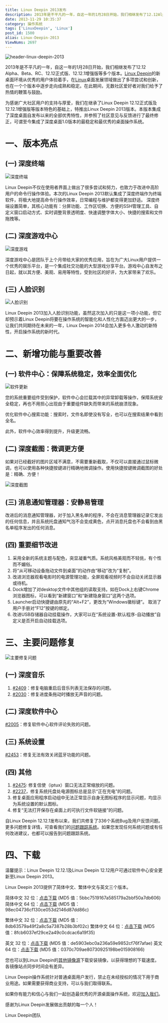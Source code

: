 ```yaml
---
title: Linux Deepin 2013发布
description: 2013年是不平凡的一年，自这一年的1月28日开始，我们相继发布了12.12Alpha、Beta、RC、12.12正式版、12.12.1增强版等多个版本。LinuxDeepin的新桌面环境从优秀的用户体验着手，在Linux桌面发展领域做出了多项尝试和创新，也在一个个版本中逐步走向成熟和稳定。在此期间，无数社区爱好者对我们给予了热情的鞭策与鼓励。为感谢广大社区用户的支持与厚爱，我们在继承了L
date: 2013-11-29 10:35:37
category: 操作系统
tags: ['LinuxDeepin', 'Linux']
post_id: 1500
alias: Linux-Deepin-2013
ViewNums: 2697
---
```


![header-linux-deepin-2013](http://planet.linuxdeepin.com/wp-content/uploads/2013/11/header-linux-deepin-2013.png)

2013年是不平凡的一年，自这一年的1月28日开始，我们相继发布了12.12 Alpha、Beta、RC、12.12正式版、12.12.1增强版等多个版本。[Linux Deepin](/tags/LinuxDeepin)的新桌面环境从优秀的用户体验着手，在[Linux](/tags/Linux)桌面发展领域做出了多项尝试和创新，也在一个个版本中逐步走向成熟和稳定。在此期间，无数社区爱好者对我们给予了热情的鞭策与鼓励。

为感谢广大社区用户的支持与厚爱，我们在继承了Linux Deepin 12.12正式版及12.12.1增强版等版本特色的基础上，特推出Linux Deepin 2013版本。本版本集成了深度桌面自发布以来的全部优秀特性，并参照了社区意见与反馈进行了最终修正，可谓至今集成了深度桌面1.0版本的最稳定和最优秀的桌面操作系统。

# 一、版本亮点

## (一) 深度终端

![深度终端](http://planet.linuxdeepin.com/wp-content/uploads/2013/11/%E6%B7%B1%E5%BA%A6%E7%BB%88%E7%AB%AF.png)

Linux Deepin不仅在使用者界面上做出了很多尝试和努力，也致力于改进中高阶用户的命令行操作体验。本次的Linux Deepin 2013默认集成了深度终端作为终端软件，将极大地提高命令行操作效率，日常编程与维护都变得更加舒适。
深度终端设置简单，其核心功能有：分屏功能、工作区切换、方便的SSH管理工具、自定义窗口启动方式、实时调整背景透明度、快速调整字体大小、快捷的搜索和文件拖拽等。

## (二) 深度游戏中心

![深度游戏](http://planet.linuxdeepin.com/wp-content/uploads/2013/11/%E6%B7%B1%E5%BA%A6%E6%B8%B8%E6%88%8F.png)

深度游戏中心是团队于上个月带给大家的优秀应用，旨在为广大Linux用户提供一个优秀的娱乐平台，是一个集成社交功能的大型游戏分享平台。游戏中心自发布之日起，就以其方便、美观、易用等特性，受到社区的好评，为大家带来了欢乐。

## (三) 人脸识别

![人脸识别](http://planet.linuxdeepin.com/wp-content/uploads/2013/11/%E4%BA%BA%E8%84%B8%E8%AF%86%E5%88%AB.png)

Linux Deepin 2013加入人脸识别功能，虽然这次加入的只是这一项小功能，但它却预示着Linux Deepin将要在操作系统的智能化和人性化方面迈出更大的一步，让我们共同期待在未来的一年，Linux Deepin 2014会加入更多令人激动的新特性，开启操作系统的新时代。

# 二、新增功能与重要改善

## (一) 软件中心：保障系统稳定，效率全面优化

![软件更新](http://planet.linuxdeepin.com/wp-content/uploads/2013/11/%E8%BD%AF%E4%BB%B6%E6%9B%B4%E6%96%B0.png)

您的系统重要组件受到保护，软件中心会拦载其中的异常卸载等操作，保障系统安全稳定，再也不用担心出现由于重要组件缺失而带来的系统崩溃现象。

优化软件中心搜索功能：搜索时，文件名即使没有写全，也可以在搜索结果中看到全名。

此外，软件中心效率得到提升，升级更流畅。

## (二) 深度截图：微调更方便

如果对已经截好的图片区域不满意，不需要重新截取，不仅可以直接通过鼠标微调，也可以使用各种快捷按键进行精确地微调操作。使用快捷按键微调截图的好处是：精确、方便！

![深度截图](http://planet.linuxdeepin.com/wp-content/uploads/2013/11/%E6%B7%B1%E5%BA%A6%E6%88%AA%E5%9B%BE.png)

## (三) 消息通知管理器：安静易管理

改进后的消息通知管理器，对于加入黑名单的程序，不会在消息管理器记录它发出的任何信息，并且系统托盘通知气泡不会变成黄色，点开消息托盘也不会看到由黑名单程序发出的任何消息。

## (四) 重要细节改进

1. 采用全新的系统主题与配色，突显凝重气质。系统风格美观而不轻佻，有个性而不媚俗。
2. 将“从可移动设备拖动文件到桌面”的动作由“移动”改为“复制”。
3. 改进浏览器观看电影时的电源管理功能，全屏观看视频时不会自动关闭显示器或待机。
4. Dock增加了对desktop文件中其他组的读取支持。如在Dock上右键Chrome浏览器图标，可以看到“新建窗口”和“新建隐身窗口”这两个选项。
5. Launcher启动快捷键由原先的“Alt+F2”，更改为“Windows徽标键”。 取消了用户手册对“F12”按键的绑定。
6. 改进USB存储器自动挂载操作，大家可以在“系统设置-默认程序-自动播放”自定义是否开启自动挂载选项。

# 三、主要问题修复

![主要修复问题](http://planet.linuxdeepin.com/wp-content/uploads/2013/11/%E4%B8%BB%E8%A6%81%E4%BF%AE%E5%A4%8D%E9%97%AE%E9%A2%98.png)

## (一) 深度音乐

1. [#2409](http://www.linuxdeepin.com/mantis/view.php?id=2409)：修复电脑重启后音乐列表无法保存的问题。
2. [#2030](http://www.linuxdeepin.com/mantis/view.php?id=2030)：修复进度条拖动时播放无声音的问题。

## (二) 深度软件中心

[#2005](http://www.linuxdeepin.com/mantis/view.php?id=2005)：修复软件中心软件评论失败的问题。

## (三) 系统设置

[#2453](http://www.linuxdeepin.com/mantis/view.php?id=2453)：修复无法有效关闭蓝牙功能的问题。

## (四) 其他

1. [#2475](http://www.linuxdeepin.com/mantis/view.php?id=2475): 修复信使（iptux）窗口无法正常缩放的问题。
2. [#2237](http://www.linuxdeepin.com/mantis/view.php?id=2237)，修复系统托盘处电源图标总是显示“正在充电”的问题。
3. 修复桌面应用程序启动组中无法正常显示自身无图标程序的显示问题，均显示为系统设置的默认图标。
4. 修复“无法打开保存在桌面上的可执行文件软链接”的问题。

自Linux Deepin 12.12.1发布以来，我们共修复了336个系统Bug及用户反馈问题。更多问题修复详情，可查看我们的[问题跟踪系统](http://www.linuxdeepin.com/mantis "Linux Deepin问题跟踪系统")。如果您发现任何系统问题或有任何改进建议，也都可以报告到问题跟踪系统。

# 四、下载

温馨提示：Linux Deepin 12.12.1及Linux Deepin 12.12用户可通过软件中心安全更新至Linux Deepin 2013。

Linux Deepin 2013提供了简体中文、繁体中文与英文三个版本。

简体中文 32 位：[点击下载](http://cdimage.linuxdeepin.com/releases/2013/desktop/deepin_2013_zh-hans_i386.iso "Linux Deepin 12.12.1简体中文32位ISO") (MD5 值：5bbc7519167a585179a2bbf50a7db606)
简体中文 64 位：[点击下载](http://cdimage.linuxdeepin.com/releases/2013/desktop/deepin_2013_zh-hans_amd64.iso "Linux Deepin 12.12.1简体中文64位ISO") (MD5 值：98ec04736cf130ce053d2146d87dd86c)

繁体中文 32 位：[点击下载](http://cdimage.linuxdeepin.com/releases/2013/desktop-zh-hant/deepin_2013_zh-hant_i386.iso "Linux Deepin 12.12.1繁体中文32位ISO") (MD5 值：8db63579a49f2a8c5a7387b28b3bf02c)
繁体中文 64 位：[点击下载](http://cdimage.linuxdeepin.com/releases/2013/desktop-zh-hant/deepin_2013_zh-hant_amd64.iso "Linux Deepin 12.12.1繁体中文64位ISO") (MD5 值：8fcb6037ef29ce2a49c0cdcac6a19f35)

英文 32 位：[点击下载](http://cdimage.linuxdeepin.com/releases/2013/desktop-en/deepin_2013_en_i386.iso "LinuxDeepin 12.12.1 English ISO 32-bit") (MD5 值：de5903ebc0a236a59e9852cf76f7afae)
英文 64 位：[点击下载](http://cdimage.linuxdeepin.com/releases/2013/desktop-en/deepin_2013_en_amd64.iso "LinuxDeepin 12.12.1 English ISO 64-bit") (MD5 值：0370c709ae80730925198be015908166)

您也可以到Linux Deepin的[其他镜像源](http://wiki.linuxdeepin.com/index.php?title=LinuxDeepin_%E6%BA%90%E7%AE%80%E4%BB%8B#.E5.85.B6.E4.BB.96.E8.BD.AF.E4.BB.B6.E6.BA.90)下载安装镜像，以获得理想的下载速度。各镜像站点同步时间会有差异。

Linux Deepin操作系统针对普通桌面用户发行，禁止在未经授权的情况下用于商业用途。如果需要获得商业支持，可以与我们取得联系。

如果你有能力和信心与我们一起创造最优秀的开源桌面操作系统，欢迎[加入我们](http://www.linuxdeepin.com/joinus/job)。

感谢为Linux Deepin发展做出贡献的每一个人！

Linux Deepin团队


